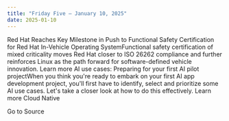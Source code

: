 ```yaml
---
title: "Friday Five — January 10, 2025"
date: 2025-01-10
---
```


Red Hat Reaches Key Milestone in Push to Functional Safety Certification for Red Hat In-Vehicle Operating SystemFunctional safety certification of mixed criticality moves Red Hat closer to ISO 26262 compliance and further reinforces Linux as the path forward for software-defined vehicle innovation. Learn more AI use cases: Preparing for your first AI pilot projectWhen you think you're ready to embark on your first AI app development project, you'll first have to identify, select and prioritize some AI use cases. Let's take a closer look at how to do this effectively. Learn more Cloud Native

Go to Source
